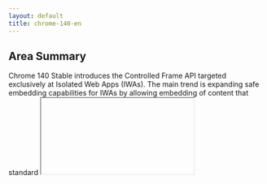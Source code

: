 ```yaml
---
layout: default
title: chrome-140-en
---
```


## Area Summary

Chrome 140 Stable introduces the Controlled Frame API targeted exclusively at Isolated Web Apps (IWAs). The main trend is expanding safe embedding capabilities for IWAs by allowing embedding of content that standard <iframe> rejects, while giving the host app control over that content. This change is impactful for developers who need to integrate third‑party or legacy content into an IWA without sacrificing isolation guarantees. It advances the web platform by providing a new, IWA‑scoped web API that balances richer integration with explicit app-level control.

## Detailed Updates

The single feature below directly follows from the summary and highlights practical implications for IWA developers.

### Controlled Frame API (available only to IWAs)

#### What's New
Controlled Frame is a new API available only to Isolated Web Apps that enables embedding all content — including third‑party content that cannot be embedded in a standard <iframe> — and provides programmatic control over that embedded content.

#### Technical Details
- Scope: API surface restricted to IWAs only (per the IWA model).
- Purpose: bypasses iframe embedding restrictions by providing a controlled embedding primitive; control semantics and security model are defined by the spec.
- Key references and spec text are available in the linked explainer and spec for implementation and behavior details.

Relevance to platform areas:
- webapi / javascript: introduces a new JS API for IWAs to instantiate and control embedded frames.
- security-privacy: changes the embedding model within IWAs; expect explicit IWA-scoped isolation semantics rather than broad cross-origin iframe behavior.
- performance / graphics-webgpu / css: embedding arbitrary content can affect layout and rendering pipelines; developers should profile render and paint costs.
- pwa-service-worker: IWAs using service workers may need to consider resource routing and caching for controlled-frame content.
- deprecations: this does not remove iframe but provides an alternate IWA-only primitive for cases where iframe embedding is blocked.

#### Use Cases
- Integrating third‑party widgets or legacy pages inside an IWA where traditional <iframe> embedding is blocked.
- Building kiosk or managed‑content viewers inside an IWA that need fine‑grained control over embedded navigation and UI.
- Creating secure, sandboxed hosting of remote content with explicit app-level control hooks (e.g., navigation, input mediation).

#### References
- https://github.com/WICG/isolated-web-apps/blob/main/README.md — Isolated Web Apps explainer
- https://issues.chromium.org/issues/40191772 — 'Tracking bug #40191772'
- https://chromestatus.com/feature/5199572022853632 — ChromeStatus.com entry
- https://wicg.github.io/controlled-frame — Spec
